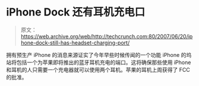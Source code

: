 # iPhone Dock 还有耳机充电口

> 原文：<https://web.archive.org/web/http://techcrunch.com:80/2007/06/20/iphone-dock-still-has-headset-charging-port/>

拥有预生产 iPhone 的消息来源证实了今年早些时候传闻的一个功能 iPhone 的坞站将包括一个为苹果即将推出的蓝牙耳机充电的端口。这将确保那些使用 iPhone 和耳机的人只需要一个充电器就可以使用两个耳机。苹果的耳机上周获得了 FCC 的批准。